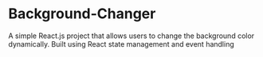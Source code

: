 # Background-Changer
A simple React.js project that allows users to change the background color dynamically. Built using React state management and event handling
